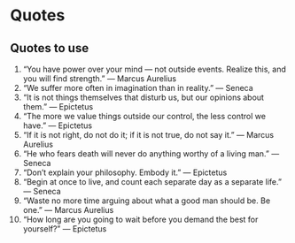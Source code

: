 # Quotes

## Quotes to use

1. “You have power over your mind — not outside events. Realize this, and you will find strength.”
— Marcus Aurelius
2. “We suffer more often in imagination than in reality.”
— Seneca
3. “It is not things themselves that disturb us, but our opinions about them.”
— Epictetus
4. “The more we value things outside our control, the less control we have.”
— Epictetus
5. “If it is not right, do not do it; if it is not true, do not say it.”
— Marcus Aurelius
6. “He who fears death will never do anything worthy of a living man.”
— Seneca
7. “Don’t explain your philosophy. Embody it.”
— Epictetus
8. “Begin at once to live, and count each separate day as a separate life.”
— Seneca
9. “Waste no more time arguing about what a good man should be. Be one.”
— Marcus Aurelius
10. “How long are you going to wait before you demand the best for yourself?”
— Epictetus
